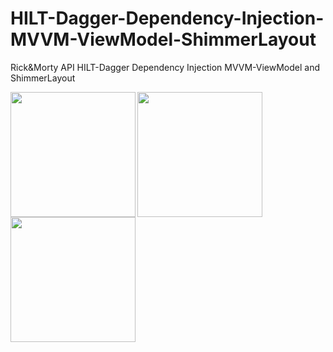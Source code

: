 # HILT-Dagger-Dependency-Injection-MVVM-ViewModel-ShimmerLayout
Rick&amp;Morty API  HILT-Dagger Dependency Injection MVVM-ViewModel and ShimmerLayout

<img src="https://user-images.githubusercontent.com/76838562/172849578-a6e88660-765f-425f-b7d6-8e37894cd04b.png" align="left" width="200" >
<img src="https://user-images.githubusercontent.com/76838562/172849593-5e0397ee-dc82-424d-a6fc-250668bd8975.png" align="left" width="200" >
<img src="https://user-images.githubusercontent.com/76838562/172849670-fc084717-fc1c-45b0-b755-2a6a85a7bc12.png" align="left" width="200" >


